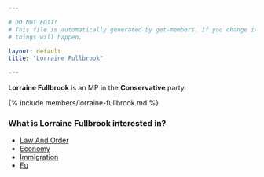 ```yaml
---

# DO NOT EDIT!
# This file is automatically generated by get-members. If you change it, bad
# things will happen.

layout: default
title: "Lorraine Fullbrook"

---
```


**Lorraine Fullbrook** is an MP in the **Conservative** party.

{% include members/lorraine-fullbrook.md %}

### What is Lorraine Fullbrook interested in?


* [Law And Order](/interests/law-and-order.html)
* [Economy](/interests/economy.html)
* [Immigration](/interests/immigration.html)
* [Eu](/interests/eu.html)
